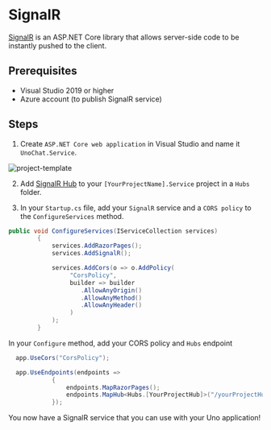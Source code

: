 # SignalR

[SignalR](https://docs.microsoft.com/en-us/aspnet/core/signalr/introduction?view=aspnetcore-3.1) is an ASP.NET Core library that allows server-side code to be instantly pushed to the client. 

## Prerequisites 
* Visual Studio 2019 or higher
* Azure account (to publish SignalR service)

## Steps

1. Create `ASP.NET Core web application` in Visual Studio and name it `UnoChat.Service`.

![project-template](Assets/project-structure.JPG)

2. Add [SignalR Hub](https://docs.microsoft.com/en-us/aspnet/core/tutorials/signalr?view=aspnetcore-3.1&tabs=visual-studio#create-a-signalr-hub) to your `[YourProjectName].Service` project in a `Hubs` folder. 

3. In your `Startup.cs` file, add your `SignalR` service and a `CORS policy` to the `ConfigureServices` method.

``` csharp
public void ConfigureServices(IServiceCollection services)
        {
            services.AddRazorPages();
            services.AddSignalR();

            services.AddCors(o => o.AddPolicy(
                 "CorsPolicy",
                 builder => builder
                    .AllowAnyOrigin()
                    .AllowAnyMethod()
                    .AllowAnyHeader()
                 )
            );
        }
```
In your `Configure` method, add your CORS policy and `Hubs` endpoint

``` csharp
  app.UseCors("CorsPolicy");

  app.UseEndpoints(endpoints =>
            {
                endpoints.MapRazorPages();
                endpoints.MapHub<Hubs.[YourProjectHub]>("/yourProjectHub");
            });
```

You now have a SignalR service that you can use with your Uno application!
